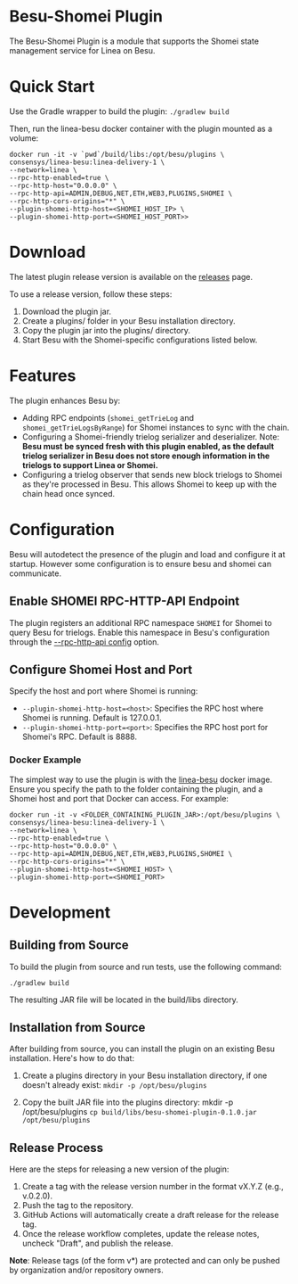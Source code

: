 # Besu-Shomei Plugin

The Besu-Shomei Plugin is a module that supports the Shomei state management service for Linea on Besu.

# Quick Start

Use the Gradle wrapper to build the plugin:
`./gradlew build`

Then, run the linea-besu docker container with the plugin mounted as a volume:
```
docker run -it -v `pwd`/build/libs:/opt/besu/plugins \
consensys/linea-besu:linea-delivery-1 \
--network=linea \
--rpc-http-enabled=true \
--rpc-http-host="0.0.0.0" \
--rpc-http-api=ADMIN,DEBUG,NET,ETH,WEB3,PLUGINS,SHOMEI \
--rpc-http-cors-origins="*" \
--plugin-shomei-http-host=<SHOMEI_HOST_IP> \
--plugin-shomei-http-port=<SHOMEI_HOST_PORT>>
```



# Download
The latest plugin release version is available on the [releases]((https://github.com/ConsenSys/besu-shomei-plugin/releases)) page.

To use a release version, follow these steps:

1. Download the plugin jar.
2. Create a plugins/ folder in your Besu installation directory.
3. Copy the plugin jar into the plugins/ directory.
4. Start Besu with the Shomei-specific configurations listed below.

# Features
The plugin enhances Besu by:

* Adding RPC endpoints (`shomei_getTrieLog` and `shomei_getTrieLogsByRange`) for Shomei instances to sync with the chain.
* Configuring a Shomei-friendly trielog serializer and deserializer. Note: __Besu must be synced fresh with this plugin enabled, as the default trielog serializer in Besu does not store enough information in the trielogs to support Linea or Shomei.__
* Configuring a trielog observer that sends new block trielogs to Shomei as they're processed in Besu. This allows Shomei to keep up with the chain head once synced.


# Configuration
Besu will autodetect the presence of the plugin and load and configure it at startup.  However some configuration is to ensure besu and shomei can communicate.

## Enable SHOMEI RPC-HTTP-API Endpoint
The plugin registers an additional RPC namespace `SHOMEI` for Shomei to query Besu for trielogs. Enable this namespace in Besu's configuration through the [--rpc-http-api config](https://besu.hyperledger.org/en/stable/public-networks/reference/cli/options/#rpc-http-api) option.  

## Configure Shomei Host and Port

Specify the host and port where Shomei is running:

* `--plugin-shomei-http-host=<host>`: Specifies the RPC host where Shomei is running. Default is 127.0.0.1.
* `--plugin-shomei-http-port=<port>`: Specifies the RPC host port for Shomei's RPC. Default is 8888.

### Docker Example
The simplest way to use the plugin is with the [linea-besu](https://hub.docker.com/r/consensys/linea-besu) docker image. Ensure you specify the path to the folder containing the plugin, and a Shomei host and port that Docker can access. For example:

```
docker run -it -v <FOLDER_CONTAINING_PLUGIN_JAR>:/opt/besu/plugins \
consensys/linea-besu:linea-delivery-1 \
--network=linea \
--rpc-http-enabled=true \
--rpc-http-host="0.0.0.0" \
--rpc-http-api=ADMIN,DEBUG,NET,ETH,WEB3,PLUGINS,SHOMEI \
--rpc-http-cors-origins="*" \
--plugin-shomei-http-host=<SHOMEI_HOST> \
--plugin-shomei-http-port=<SHOMEI_PORT>
```


# Development

## Building from Source
To build the plugin from source and run tests, use the following command:

``./gradlew build``

The resulting JAR file will be located in the build/libs directory.

## Installation from Source
After building from source, you can install the plugin on an existing Besu installation. Here's how to do that:

1. Create a plugins directory in your Besu installation directory, if one doesn't already exist:
`mkdir -p /opt/besu/plugins`

2. Copy the built JAR file into the plugins directory: 
mkdir -p /opt/besu/plugins
`cp build/libs/besu-shomei-plugin-0.1.0.jar /opt/besu/plugins`


## Release Process
Here are the steps for releasing a new version of the plugin:
1. Create a tag with the release version number in the format vX.Y.Z (e.g., v.0.2.0).
2. Push the tag to the repository.
3. GitHub Actions will automatically create a draft release for the release tag.
4. Once the release workflow completes, update the release notes, uncheck "Draft", and publish the release.

**Note**: Release tags (of the form v*) are protected and can only be pushed by organization and/or repository owners. 
